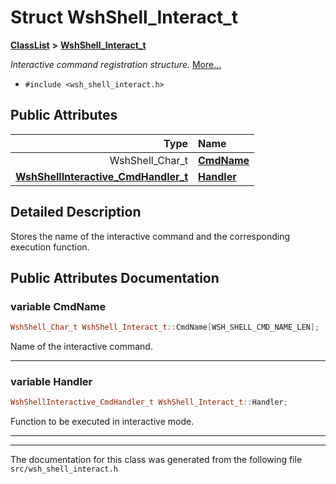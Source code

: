 

# Struct WshShell\_Interact\_t



[**ClassList**](annotated.md) **>** [**WshShell\_Interact\_t**](structWshShell__Interact__t.md)



_Interactive command registration structure._ [More...](#detailed-description)

* `#include <wsh_shell_interact.h>`





















## Public Attributes

| Type | Name |
| ---: | :--- |
|  WshShell\_Char\_t | [**CmdName**](#variable-cmdname)  <br> |
|  [**WshShellInteractive\_CmdHandler\_t**](wsh__shell__interact_8h.md#typedef-wshshellinteractive_cmdhandler_t) | [**Handler**](#variable-handler)  <br> |












































## Detailed Description


Stores the name of the interactive command and the corresponding execution function. 


    
## Public Attributes Documentation




### variable CmdName 

```C++
WshShell_Char_t WshShell_Interact_t::CmdName[WSH_SHELL_CMD_NAME_LEN];
```



Name of the interactive command. 


        

<hr>



### variable Handler 

```C++
WshShellInteractive_CmdHandler_t WshShell_Interact_t::Handler;
```



Function to be executed in interactive mode. 


        

<hr>

------------------------------
The documentation for this class was generated from the following file `src/wsh_shell_interact.h`

